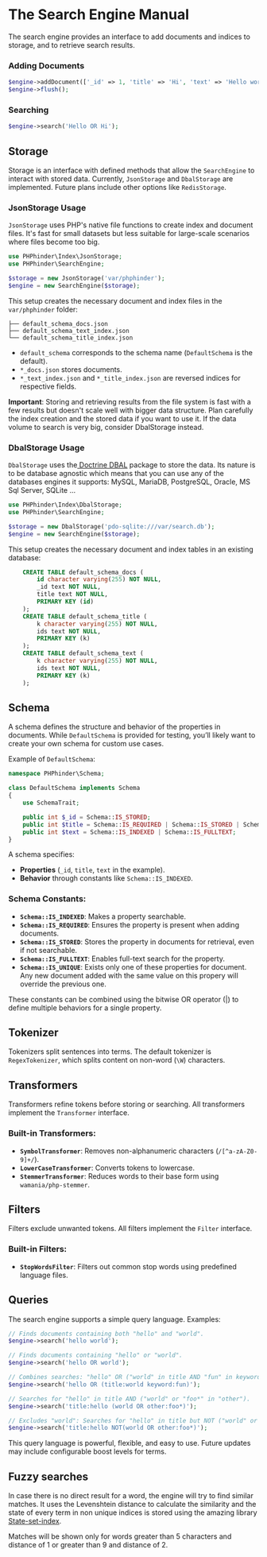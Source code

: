 # The Search Engine Manual

The search engine provides an interface to add documents and indices to storage, and to retrieve search results.

### Adding Documents

```php
$engine->addDocument(['_id' => 1, 'title' => 'Hi', 'text' => 'Hello world!']);
$engine->flush();
```

### Searching

```php
$engine->search('Hello OR Hi');
```

## Storage

Storage is an interface with defined methods that allow the `SearchEngine` to interact with stored data. Currently, `JsonStorage` and `DbalStorage` are implemented. Future plans include other options like `RedisStorage`.

### JsonStorage Usage

`JsonStorage` uses PHP's native file functions to create index and document files. It's fast for small datasets but less suitable for large-scale scenarios where files become too big.

```php
use PHPhinder\Index\JsonStorage;
use PHPhinder\SearchEngine;

$storage = new JsonStorage('var/phphinder');
$engine = new SearchEngine($storage);
```

This setup creates the necessary document and index files in the `var/phphinder` folder:

```
├── default_schema_docs.json
├── default_schema_text_index.json
└── default_schema_title_index.json
```

- `default_schema` corresponds to the schema name (`DefaultSchema` is the default).
- `*_docs.json` stores documents.
- `*_text_index.json` and `*_title_index.json` are reversed indices for respective fields.

**Important**: Storing and retrieving results from the file system is fast with a few results but doesn't scale well with bigger data structure. Plan carefully the index creation and the stored data if you want to use it. If the data volume to search is very big, consider DbalStorage instead. 

### DbalStorage Usage

`DbalStorage` uses the[ Doctrine DBAL](https://github.com/doctrine/dbal) package to store the data. Its nature is to be database agnostic which means that you can use any of the databases engines it supports: MySQL, MariaDB, PostgreSQL, Oracle, MS Sql Server, SQLite ...

```php
use PHPhinder\Index\DbalStorage;
use PHPhinder\SearchEngine;

$storage = new DbalStorage('pdo-sqlite:///var/search.db');
$engine = new SearchEngine($storage);
```

This setup creates the necessary document and index tables in an existing database:

```sql
    CREATE TABLE default_schema_docs (
        id character varying(255) NOT NULL,
        _id text NOT NULL,
        title text NOT NULL,
        PRIMARY KEY (id)
    );
    CREATE TABLE default_schema_title (
        k character varying(255) NOT NULL,
        ids text NOT NULL,
        PRIMARY KEY (k)
    );
    CREATE TABLE default_schema_text (
        k character varying(255) NOT NULL,
        ids text NOT NULL,
        PRIMARY KEY (k)
    );
```

## Schema

A schema defines the structure and behavior of the properties in documents. While `DefaultSchema` is provided for testing, you’ll likely want to create your own schema for custom use cases.

Example of `DefaultSchema`:

```php
namespace PHPhinder\Schema;

class DefaultSchema implements Schema
{
    use SchemaTrait;

    public int $_id = Schema::IS_STORED;
    public int $title = Schema::IS_REQUIRED | Schema::IS_STORED | Schema::IS_INDEXED;
    public int $text = Schema::IS_INDEXED | Schema::IS_FULLTEXT;
}
```

A schema specifies:
- **Properties** (`_id`, `title`, `text` in the example).
- **Behavior** through constants like `Schema::IS_INDEXED`.

### Schema Constants:

- **`Schema::IS_INDEXED`**: Makes a property searchable.
- **`Schema::IS_REQUIRED`**: Ensures the property is present when adding documents.
- **`Schema::IS_STORED`**: Stores the property in documents for retrieval, even if not searchable.
- **`Schema::IS_FULLTEXT`**: Enables full-text search for the property.
- **`Schema::IS_UNIQUE`**: Exists only one of these properties for document. Any new document added with the same value on this propery will override the previous one.

These constants can be combined using the bitwise OR operator (|) to define multiple behaviors for a single property.

## Tokenizer

Tokenizers split sentences into terms. The default tokenizer is `RegexTokenizer`, which splits content on non-word (`\W`) characters.

## Transformers

Transformers refine tokens before storing or searching. All transformers implement the `Transformer` interface.

### Built-in Transformers:

- **`SymbolTransformer`**: Removes non-alphanumeric characters (`/[^a-zA-Z0-9]+/`).
- **`LowerCaseTransformer`**: Converts tokens to lowercase.
- **`StemmerTransformer`**: Reduces words to their base form using `wamania/php-stemmer`.

## Filters

Filters exclude unwanted tokens. All filters implement the `Filter` interface.

### Built-in Filters:

- **`StopWordsFilter`**: Filters out common stop words using predefined language files.

## Queries

The search engine supports a simple query language. Examples:

```php
// Finds documents containing both "hello" and "world".
$engine->search('hello world');

// Finds documents containing "hello" or "world".
$engine->search('hello OR world');

// Combines searches: "hello" OR ("world" in title AND "fun" in keywords).
$engine->search('hello OR (title:world keyword:fun)');

// Searches for "hello" in title AND ("world" or "foo*" in "other").
$engine->search('title:hello (world OR other:foo*)');

// Excludes "world": Searches for "hello" in title but NOT ("world" or "foo*" in "other").
$engine->search('title:hello NOT(world OR other:foo*)');
```

This query language is powerful, flexible, and easy to use. Future updates may include configurable boost levels for terms.

## Fuzzy searches

In case there is no direct result for a word, the engine will try to find similar matches. It uses the Levenshtein distance to calculate the similarity and the state of every term in non unique indices is stored using the amazing library [State-set-index](https://github.com/Toflar/state-set-index).

Matches will be shown only for words greater than 5 characters and distance of 1 or greater than 9 and distance of 2.


